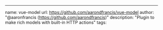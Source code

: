 ---
name: vue-model
url: https://github.com/aarondfrancis/vue-model
author: "@aaronfrancis (https://github.com/aarondfrancis)"
description: "Plugin to make rich models with built-in HTTP actions"
tags: